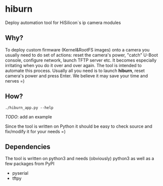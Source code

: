 # hiburn
Deploy automation tool for HiSilicon`s ip camera modules

## Why?
To deploy custom firmware (Kernel&RootFS images) onto a camera you usually need to do set of
actions: reset the camera's power, "catch" U-Boot console, configure network, launch TFTP server
etc. It becomes especially irritating when you do it over and over again.
The tool is intended to automate this process. Usually all you need is to launch **hiburn**, reset camera's
power and press Enter. We believe it may save your time and nerves =)

## How?
`./hiburn_app.py --help`

*TODO*: add an example

Since the tool is written on Python it should be easy to check source and fix/modify it for your needs =)

## Dependencies
The tool is written on python3 and needs (obviously) python3 as well as a few packages from PyPI
* pyserial
* tftpy
